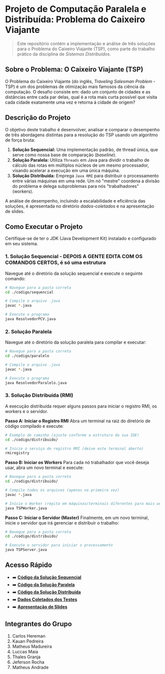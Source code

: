 # Projeto de Computação Paralela e Distribuída: Problema do Caixeiro Viajante
> Este repositório contém a implementação e análise de três soluções para o Problema do Caixeiro Viajante (TSP), como parte do trabalho prático da disciplina de *Sistemas Distribuídos*.

## Sobre o Problema: O Caixeiro Viajante (TSP)
O Problema do Caixeiro Viajante (do inglês, *Traveling Salesman Problem* - TSP) é um dos problemas de otimização mais famosos da ciência da computação. O desafio consiste em: dado um conjunto de cidades e as distâncias entre cada par delas, qual é a rota mais curta possível que visita cada cidade exatamente uma vez e retorna à cidade de origem?


## Descrição do Projeto
O objetivo deste trabalho é desenvolver, analisar e comparar o desempenho de três abordagens distintas para a resolução do TSP usando um algoritmo de força bruta:

1.  **Solução Sequencial:** Uma implementação padrão, de thread única, que serve como nossa base de comparação (*baseline*).
2.  **Solução Paralela:** Utiliza `Threads` em Java para dividir o trabalho de cálculo das rotas em múltiplos núcleos de um mesmo processador, visando acelerar a execução em uma única máquina.
3.  **Solução Distribuída:** Emprega `Java RMI` para distribuir o processamento entre várias máquinas em uma rede. Um nó "mestre" coordena a divisão do problema e delega subproblemas para nós "trabalhadores" (workers).

A análise de desempenho, incluindo a escalabilidade e eficiência das soluções, é apresentada no diretório *dados-coletados* e na apresentação de slides.

## Como Executar o Projeto
Certifique-se de ter o JDK (Java Development Kit) instalado e configurado em seu sistema.

### 1. Solução Sequencial - **DEPOIS A GENTE EDITA COM OS COMANDOS CERTOS, é só uma estrutura**
Navegue até o diretório da solução sequencial e execute o seguinte comando:

```bash
# Navegue para a pasta correta
cd ./codigo/sequencial

# Compile o arquivo .java
javac *.java

# Execute o programa
java ResolvedorPCV.java
```

### 2. Solução Paralela
Navegue até o diretório da solução paralela para compilar e executar:

```bash
# Navegue para a pasta correta
cd ./codigo/paralelo

# Compile o arquivo .java
javac *.java

# Execute o programa
java ResolvedorParalelo.java
```

### 3. Solução Distribuída (RMI)
A execução distribuída requer alguns passos para iniciar o registro RMI, os workers e o servidor.

**Passo A: Iniciar o Registro RMI**
Abra um terminal na raiz do diretório de código compilado e execute:

```bash
# Exemplo de caminho (ajuste conforme a estrutura da sua IDE)
cd ./codigo/distribuido/

# Inicie o serviço de registro RMI (deixe este terminal aberto)
rmiregistry
```

**Passo B: Iniciar os Workers**
Para cada nó trabalhador que você deseja usar, abra um novo terminal e execute:

```bash
# Navegue para a pasta correta
cd ./codigo/distribuido/

# Compile todos os arquivos (apenas na primeira vez)
javac *.java

# Inicie o Worker (repita em máquinas/terminais diferentes para mais workers)
java TSPWorker.java
```

**Passo C: Iniciar o Servidor (Master)**
Finalmente, em um novo terminal, inicie o servidor que irá gerenciar e distribuir o trabalho:

```bash
# Navegue para a pasta correta
cd ./codigo/distribuido/

# Execute o servidor para iniciar o processamento
java TSPServer.java
```

## Acesso Rápido
* ➡️ **[Código da Solução Sequencial](./codigo/sequencial/)**
* ➡️ **[Código da Solução Paralela](./codigo/paralelo/)**
* ➡️ **[Código da Solução Distribuída](./codigo/distribuido/)**
* ➡️ **[Dados Coletados dos Testes](./dados-coletados/)**
* ➡️ **[Apresentação de Slides](./apresentacao/)**

## Integrantes do Grupo
1. Carlos Hereman
2. Kauan Pedreira
3. Matheus Madureira
4. Luccas Maia
5. Thales Granja
6. Jeferson Rocha
7. Matheus Andrade